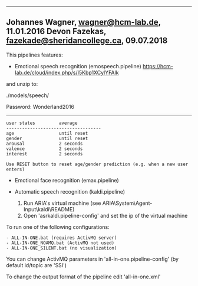 -------------------------------------------------
Johannes Wagner, <wagner@hcm-lab.de>, 11.01.2016
Devon Fazekas, <fazekade@sheridancollege.ca>, 09.07.2018
-------------------------------------------------

This pipelines features:

* Emotional speech recognition (emospeech.pipeline)
    https://hcm-lab.de/cloud/index.php/s/I5Kbp1XCylYFAlk

and unzip to:

./models/speech/

Password: Wonderland2016

-------------------------------------------------

    user states			average
    ------------------------------------
    age 				until reset
    gender 				until reset
    arousal 			2 seconds
    valence 			2 seconds
    interest 			2 seconds

    Use RESET button to reset age/gender prediction (e.g. when a new user enters)

* Emotional face recognition (emax.pipeline)

* Automatic speech recognition (kaldi.pipeline)

    1. Run ARIA's virtual machine (see ARIA\System\Agent-Input\kaldi\README)
    2. Open 'asrkaldi.pipeline-config' and set the ip of the virtual machine

To run one of the following configurations:

    - ALL-IN-ONE.bat (requires ActivMQ server)
    - ALL-IN-ONE_NOAMQ.bat (ActivMQ not used)
    - ALL-IN-ONE_SILENT.bat (no visualization)

You can change ActivMQ parameters in 'all-in-one.pipeline-config' (by default id/topic are 'SSI')

To change the output format of the pipeline edit 'all-in-one.xml'

